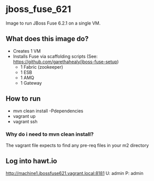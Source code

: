 # jboss_fuse_621
Image to run JBoss Fuse 6.2.1 on a single VM.

## What does this image do?
- Creates 1 VM
- Installs Fuse via scaffolding scripts (See: https://github.com/garethahealy/jboss-fuse-setup)
  - 1 Fabric (zookeeper)
  - 1 ESB
  - 1 AMQ
  - 1 Gateway

## How to run
- mvn clean install -Pdependencies
- vagrant up
- vagrant ssh

### Why do i need to mvn clean install?
The vagrant file expects to find any pre-req files in your m2 directory

## Log into hawt.io
http://machine1.jbossfuse621.vagrant.local:8181
U: admin
P: admin

